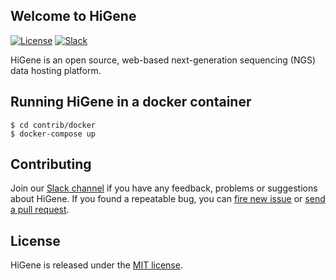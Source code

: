 ## Welcome to HiGene

[![License](https://img.shields.io/badge/license-MIT-blue.svg)](http://www.opensource.org/licenses/MIT)
[![Slack](http://joinslack.higene.io/badge.svg)](http://joinslack.higene.io/)

HiGene is an open source, web-based next-generation sequencing (NGS) data
hosting platform.

## Running HiGene in a docker container

```
$ cd contrib/docker
$ docker-compose up
```

## Contributing

Join our [Slack channel](http://joinslack.higene.io/) if you have any feedback, problems or suggestions about HiGene. If you found a repeatable bug, you can [fire new issue](https://github.com/higene/higene/issues/new) or [send a pull request](https://help.github.com/articles/using-pull-requests/).

## License

HiGene is released under the [MIT license](http://www.opensource.org/licenses/MIT).

